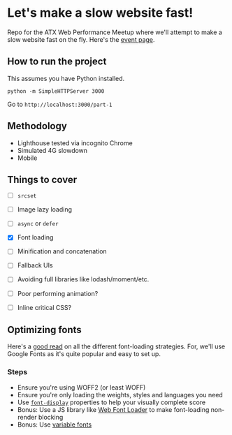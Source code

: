 # Let's make a slow website fast!
Repo for the ATX Web Performance Meetup where we'll attempt to make a slow website fast on the fly. Here's the [event page](https://www.meetup.com/austin-web-performance/events/266519185/).

## How to run the project
This assumes you have Python installed.

`python -m SimpleHTTPServer 3000`

Go to `http://localhost:3000/part-1`


## Methodology
- Lighthouse tested via incognito Chrome
- Simulated 4G slowdown
- Mobile


## Things to cover
* [ ] `srcset`
* [ ] Image lazy loading
* [ ] `async` or `defer`
* [x] Font loading
* [ ] Minification and concatenation
* [ ] Fallback UIs
* [ ] Avoiding full libraries like lodash/moment/etc.
* [ ] Poor performing animation?
* [ ] Inline critical CSS?


## Optimizing fonts
Here's a [good read](https://www.zachleat.com/web/comprehensive-webfonts/) on all the different font-loading strategies. For, we'll use Google Fonts as it's quite popular and easy to set up.

### Steps
- Ensure you're using WOFF2 (or least WOFF)
- Ensure you're only loading the weights, styles and languages you need
- Use [`font-display`](https://developer.mozilla.org/en-US/docs/Web/CSS/@font-face/font-display) properties to help your visually complete score
- Bonus: Use a JS library like [Web Font Loader](https://github.com/typekit/webfontloader) to make font-loading non-render blocking
- Bonus: Use [variable fonts](https://medium.com/variable-fonts/https-medium-com-tiro-introducing-opentype-variable-fonts-12ba6cd2369)
